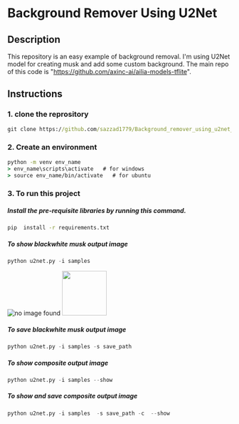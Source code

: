# Background Remover Using U2Net
## Description
This repository is an easy example of background removal. I'm using U2Net model for creating musk and add some custom background. The main repo of this code is "https://github.com/axinc-ai/ailia-models-tflite".

## Instructions
### 1. clone the reprository
```cmd
git clone https://github.com/sazzad1779/Background_remover_using_u2net_.git
```

### 2. Create an environment
```cmd
python -m venv env_name
> env_name\scripts\activate   # for windows
> source env_name/bin/activate   # for ubuntu
```

### 3. To run this project
##### Install the pre-requisite libraries by running this command. 
```cmd
pip  install -r requirements.txt
```
##### To show blackwhite musk output image
```python 
python u2net.py -i samples
```
![no image found](https://media.istockphoto.com/id/1370772148/photo/track-and-mountains-in-valle-del-lago-somiedo-nature-park-asturias-spain.webp?b=1&s=170667a&w=0&k=20&c=tXaaqmiE3UWRo6uC_xMvSZvNdDlvQBgEXqTs6brfqMk=)
<img src="[https://your-image-url.type](https://media.istockphoto.com/id/1370772148/photo/track-and-mountains-in-valle-del-lago-somiedo-nature-park-asturias-spain.webp?b=1&s=170667a&w=0&k=20&c=tXaaqmiE3UWRo6uC_xMvSZvNdDlvQBgEXqTs6brfqMk=)" width="100" height="100">
##### To save blackwhite musk output image
```python 
python u2net.py -i samples -s save_path
```
##### To show composite output image
```python 
python u2net.py -i samples --show
```
##### To show and save composite output image
```python 
python u2net.py -i samples  -s save_path -c  --show
```



 
